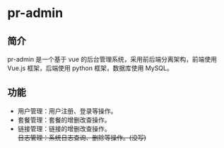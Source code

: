 # pr-admin

## 简介

pr-admin 是一个基于 vue 的后台管理系统，采用前后端分离架构，前端使用 Vue.js 框架，后端使用 python 框架，数据库使用 MySQL。

## 功能

- 用户管理：用户注册、登录等操作。
- 套餐管理：套餐的增删改查操作。
- 链接管理：链接的增删改查操作。\
~~日志管理：系统日志查询、删除等操作。(没写)~~